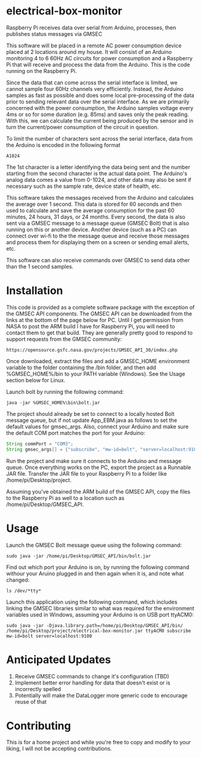 # electrical-box-monitor
Raspberry Pi receives data over serial from Arduino, processes, then publishes status messages via GMSEC

This software will be placed in a remote AC power consumption device placed at 2 locations around my house.
It will consist of an Arduino monitoring 4 to 6 60Hz AC circuits for power consumption and a Raspberry Pi
that will receive and process the data from the Arduino. This is the code running on the Raspberry Pi.

Since the data that can come across the serial interface is limited, we cannot sample four 60Hz channels very
efficiently. Instead, the Arduino samples as fast as possible and does some local pre-processing of the data prior
to sending relevant data over the serial interface. As we are primarily concerned with the power consumption, 
the Arduino samples voltage every 4ms or so for some duration (e.g. 85ms) and saves only the peak reading. With
this, we can calculate the current being produced by the sensor and in turn the current/power consumption of the 
circuit in question.

To limit the number of characters sent across the serial interface, data from the Arduino is encoded in the
following format
```
A1024
```
The 1st character is a letter identifying the data being sent and the number starting from the second character
is the actual data point. The Arduino's analog data comes a value from 0-1024, and other data may also be sent
if necessary such as the sample rate, device state of health, etc.

This software takes the messages received from the Arduino and calculates the average over 1 second. This data
is stored for 60 seconds and then used to calculate and save the average consumption for the past 60 minutes, 24
hours, 31 days, or 24 months. Every second, the data is also sent via a GMSEC message to a message queue (GMSEC 
Bolt) that is also running on this or another device. Another device (such as a PC) can connect over wi-fi to 
the the message queue and receive those messages and process them for displaying them on a screen or sending 
email alerts, etc. 

This software can also receive commands over GMSEC to send data other than the 1 second samples.

# Installation
This code is provided as a complete software package with the exception of the GMSEC API components. The GMSEC 
API can be downloaded from the links at the bottom of the page below for PC. Until I get permission from NASA
to post the ARM build I have for Raspberry Pi, you will need to contact them to get that build. They are generally
pretty good to respond to support requests from the GMSEC community:
```
https://opensource.gsfc.nasa.gov/projects/GMSEC_API_30/index.php
```
Once downloaded, extract the files and add a GMSEC_HOME environment variable to the folder containing the /bin
folder, and then add %GMSEC_HOME%/bin to your PATH variable (Windows). See the Usage section below for Linux.

Launch bolt by running the following command:
```
java -jar %GMSEC_HOME%\bin\bolt.jar
```

The project should already be set to connect to a locally hosted Bolt message queue, but if not update App_EBM.java
as follows to set the default values for gmsec_args. Also, connect your Arduino and make sure the default COM port
matches the port for your Arduino:
```java
String commPort = "COM3";
String gmsec_args[] = {"subscribe", "mw-id=bolt", "server=localhost:9100"}; 
```

Run the project and make sure it connects to the Arduino and message queue. Once everything works on the PC, export 
the project as a Runnable JAR file. Transfer the JAR file to your Raspberry Pi to a folder like
/home/pi/Desktop/project. 

Assuming you've obtained the ARM build of the GMSEC API, copy the files to the Raspberry Pi as well to a location
such as /home/pi/Desktop/GMSEC_API. 

# Usage
Launch the GMSEC Bolt message queue using the following command:
```
sudo java -jar /home/pi/Desktop/GMSEC_API/bin/bolt.jar
```
Find out which port your Arduino is on, by running the following command withour your Aruino plugged in and then
again when it is, and note what changed:
```
ls /dev/*tty*
```
Launch this application using the following command, which includes linking the GMSEC libraries similar to what
was required for the environment variables used in Windows, assuming your Arduino is on USB port ttyACM0:
```
sudo java -jar -Djava.library.path=/home/pi/Desktop/GMSEC_API/bin/ /home/pi/Desktop/project/electrical-box-monitor.jar ttyACM0 subscribe mw-id=bolt server=localhost:9100
```

# Anticipated Updates
1. Receive GMSEC commands to change it's configuration (TBD)
2. Implement better error handling for data that doesn't exist or is incorrectly spelled
3. Potentially will make the DataLogger more generic code to encourage reuse of that

# Contributing
This is for a home project and while you're free to copy and modify to your liking, I will not be accepting contributions.